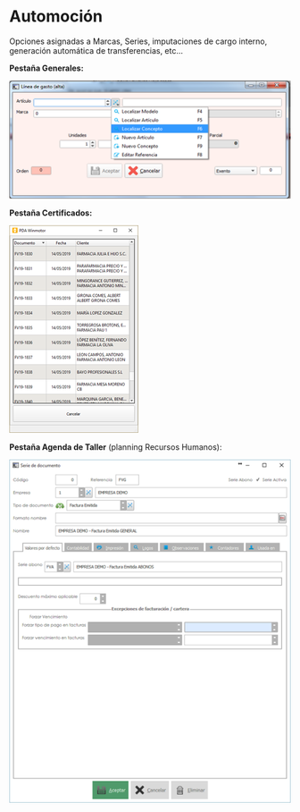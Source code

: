 # Automoción

Opciones asignadas a Marcas, Series, imputaciones de cargo interno, generación automática de transferencias, etc...

**Pestaña Generales:**

![](../../../.gitbook/assets/image%20%28202%29.png)

**Pestaña Certificados:**

![](../../../.gitbook/assets/image%20%28342%29.png)

**Pestaña Agenda de Taller** \(planning Recursos Humanos\):

![](../../../.gitbook/assets/image%20%2857%29.png)

